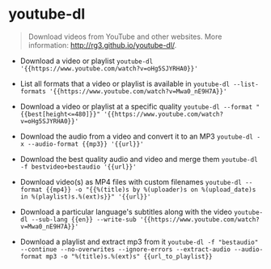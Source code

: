 # youtube-dl
> Download videos from YouTube and other websites.
> More information: <http://rg3.github.io/youtube-dl/>.

- Download a video or playlist
`youtube-dl '{{https://www.youtube.com/watch?v=oHg5SJYRHA0}}'`

- List all formats that a video or playlist is available in
`youtube-dl --list-formats '{{https://www.youtube.com/watch?v=Mwa0_nE9H7A}}'`

- Download a video or playlist at a specific quality
`youtube-dl --format "{{best[height<=480]}}" '{{https://www.youtube.com/watch?v=oHg5SJYRHA0}}'`

- Download the audio from a video and convert it to an MP3
`youtube-dl -x --audio-format {{mp3}} '{{url}}'`

- Download the best quality audio and video and merge them
`youtube-dl -f bestvideo+bestaudio '{{url}}'`

- Download video(s) as MP4 files with custom filenames
`youtube-dl --format {{mp4}} -o "{{%(title)s by %(uploader)s on %(upload_date)s in %(playlist)s.%(ext)s}}" '{{url}}'`

- Download a particular language's subtitles along with the video
`youtube-dl --sub-lang {{en}} --write-sub '{{https://www.youtube.com/watch?v=Mwa0_nE9H7A}}'`

- Download a playlist and extract mp3 from it
`youtube-dl -f "bestaudio" --continue --no-overwrites --ignore-errors --extract-audio --audio-format mp3 -o "%(title)s.%(ext)s" {{url_to_playlist}}`
